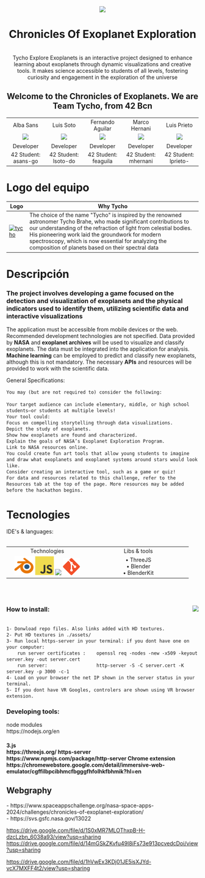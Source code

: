 <div align="center">

  # <a href="#"><img align="center" src="https://github.com/user-attachments/assets/8450f224-b9fd-4ff6-81b5-2dc1478c8873"></a> <br><br> Chronicles Of Exoplanet Exploration
<br>Tycho Explore Exoplanets is an interactive project designed to enhance learning about exoplanets through dynamic visualizations and creative tools. It makes science accessible to students of all levels, fostering curiosity and engagement in the exploration of the universe
</div>

<h2 align="center">Welcome to the Chronicles of Exoplanets. We are Team Tycho, from 42 Bcn</h2>


<div align="center">
<table>
  <tr>
    <td align="center" width="300">Alba Sans</td>
    <td align="center" width="300">Luis Soto</td>
    <td align="center" width="300">Fernando Aguilar</td>
    <td align="center" width="300">Marco Hernani</td>
    <td align="center" width="300">Luis Prieto</td>
  </tr>
  <tr>
    <td align="center" width="300"><a href="#"><img width="165" src="https://github.com/user-attachments/assets/853fa52e-7b1e-4ec0-881d-48480e45cdc8" /></a></td>
    <td align="center" width="300"><a href="#"><img width="145" src="https://github.com/user-attachments/assets/6bcb7b68-3055-4940-8009-aab9c816e5bb" /></a></td>
    <td align="center" width="300"><a href="#"><img width="138" src="https://github.com/user-attachments/assets/059519f6-fc86-4ee5-8f68-72511d7aef53" /></a></td>
    <td align="center" width="300"><a href="#"><img width="153" src="https://github.com/user-attachments/assets/358520f3-133d-4c03-bf92-192830a9dc65" /></a></td>
    <td align="center" width="300"><a href="#"><img width="155" src="https://github.com/user-attachments/assets/9f1fe198-7ab5-48cd-b4ed-834f05da599a" /></a></td>
  </tr>

  <tr>
    <td align="center" width="500">Developer </td>
    <td align="center" width="500">Developer </td>
    <td align="center" width="500">Developer </td>
    <td align="center" width="500">Developer </td>
    <td align="center" width="500">Developer </td>
  </tr>
  <tr>
    <td align="center" width="500">42 Student: asans-go</td>
    <td align="center" width="500">42 Student: lsoto-do</td>
    <td align="center" width="500">42 Student: feaguila</td>
    <td align="center" width="500">42 Student: mhernani</td>
    <td align="center" width="500">42 Student: lprieto-</td>
  </tr>
</table>

</div>

# Logo del equipo

<div align="center">

|Logo|Why Tycho|
  |---|---|
  |<a href="#"><img src="https://github.com/user-attachments/assets/8293109c-dcd6-4385-b766-ff254fe505ba" alt="tycho" width="300" height="100"/></a>|The choice of the name "Tycho" is inspired by the renowned astronomer Tycho Brahe, who made significant contributions to our understanding of the refraction of light from celestial bodies. His pioneering work laid the groundwork for modern spectroscopy, which is now essential for analyzing the composition of planets based on their spectral data|

  
</div>

# Descripción

<h3 weight="bold">The project involves developing a game focused on the detection and visualization of exoplanets and the physical indicators used to identify them, utilizing scientific data and interactive visualizations</h3>

The application must be accessible from mobile devices or the web.
Recommended development technologies are not specified.
Data provided by <b>NASA</b> and <b>exoplanet archives</b> will be used to visualize and classify exoplanets.
The data must be integrated into the application for analysis.
<b>Machine learning</b> can be employed to predict and classify new exoplanets, although this is not mandatory.
The necessary <b>APIs</b> and resources will be provided to work with the scientific data.

General Specifications:

`````
You may (but are not required to) consider the following:

Your target audience can include elementary, middle, or high school students—or students at multiple levels!
Your tool could:
Focus on compelling storytelling through data visualizations.
Depict the study of exoplanets.
Show how exoplanets are found and characterized.
Explain the goals of NASA’s Exoplanet Exploration Program.
Link to NASA resources online.
You could create fun art tools that allow young students to imagine and draw what exoplanets and exoplanet systems around stars would look like.
Consider creating an interactive tool, such as a game or quiz!
For data and resources related to this challenge, refer to the Resources tab at the top of the page. More resources may be added before the hackathon begins.
`````

# Tecnologies

IDE's & languages:
<br>
<br>

<div align="center">
<table>
  <tr>
    <td align="center" width="200">Technologies</td>
    <td align="center" width="250">Libs & tools<br></td>
  </tr>
  <tr>
    <td align="center">
      <a href="#"><img width="50" src="https://github.com/devicons/devicon/blob/v2.16.0/icons/blender/blender-original.svg" /></a>
      <a href="#"><img width="50" src="https://github.com/devicons/devicon/blob/v2.16.0/icons/javascript/javascript-original.svg" /></a>
      <a href="#"><img width="50" src="https://cdn.jsdelivr.net/gh/devicons/devicon@latest/icons/python/python-original.svg" /></a>
      <a href="#"><img src="https://github.com/devicons/devicon/blob/v2.16.0/icons/git/git-plain.svg" alt="git" width="45" height="45"/></a>
    </td>
    <td align="center" width="250"> • ThreeJS <br> • Blender <br> • BlenderKit</td>
  </tr>
</table>
  
</div>

<br>

<br>
<h3>How to install: <a href="#"><img align="right" src="https://img.shields.io/badge/Instructions-INSTALL-red"></a></h3> 

`````

1- Donwload repo files. Also links added with HD textures.
2- Put HD textures in ./assets/
3- Run local https-server in your terminal: if you dont have one on your computer:
    run server certificates :    openssl req -nodes -new -x509 -keyout server.key -out server.cert
    run server:                  http-server -S -C server.cert -K server.key -p 3000 -c-1
4- Load on your browser the net IP shown in the server status in your terminal.
5- If you dont have VR Googles, controlers are shown using VR browser extension.

`````

<h3>Developing tools:</h3>
node modules<br>
https://nodejs.org/en
<h4>3.js<br>
https://threejs.org/
https-server<br>
https://www.npmjs.com/package/http-server 
Chrome extension<br>
https://chromewebstore.google.com/detail/immersive-web-emulator/cgffilbpcibhmcfbgggfhfolhkfbhmik?hl=en


<h2>Webgraphy</h2>
- https://www.spaceappschallenge.org/nasa-space-apps-2024/challenges/chronicles-of-exoplanet-exploration/ <br>
- https://svs.gsfc.nasa.gov/13022

https://drive.google.com/file/d/1S0xMR7MLOThxpB-H-dzcLzbn_6038a93/view?usp=sharing
https://drive.google.com/file/d/14mGSkZKvfu49l8iFs73e913pcvedcDoi/view?usp=sharing

https://drive.google.com/file/d/1hVwEx3KDj01JE5isXJYd-vcX7MXFF4t2/view?usp=sharing

